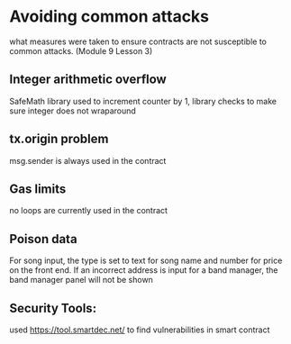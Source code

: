 # Avoiding common attacks
what measures were taken to ensure contracts are not susceptible to common attacks. (Module 9 Lesson 3)
## Integer arithmetic overflow
SafeMath library used to increment counter by 1, library checks to make sure integer does not wraparound

## tx.origin problem
msg.sender is always used in the contract

## Gas limits
no loops are currently used in the contract

## Poison data
For song input, the type is set to text for song name and number for price on the front end. If an incorrect address is input for a band manager, the band manager panel will not be shown 

## Security Tools: 
used https://tool.smartdec.net/ to find vulnerabilities in smart contract
